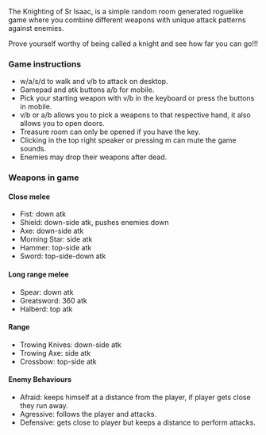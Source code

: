The Knighting of Sr Isaac, is a simple random room generated roguelike game where you combine different weapons with unique attack patterns against enemies.

Prove yourself worthy of being called a knight and see how far you can go!!!

### Game instructions
- w/a/s/d to walk and v/b to attack on desktop.
- Gamepad and atk buttons a/b for mobile. 
- Pick your starting weapon with v/b in the keyboard or press the buttons in mobile.
- v/b or a/b allows you to pick a weapons to that respective hand, it also allows you to open doors.
- Treasure room can only be opened if you have the key.
- Clicking in the top right speaker or pressing m can mute the game sounds.
- Enemies may drop their weapons after dead.

### Weapons in game

#### Close melee
- Fist: down atk
- Shield: down-side atk, pushes enemies down
- Axe: down-side atk
- Morning Star: side atk
- Hammer: top-side atk
- Sword: top-side-down atk

#### Long range melee
- Spear: down atk
- Greatsword: 360 atk
- Halberd: top atk

#### Range
- Trowing Knives: down-side atk
- Trowing Axe: side atk
- Crossbow: top-side atk

#### Enemy Behaviours
- Afraid: keeps himself at a distance from the player, if player gets close they run away.
- Agressive: follows the player and attacks.
- Defensive: gets close to player but keeps a distance to perform attacks.